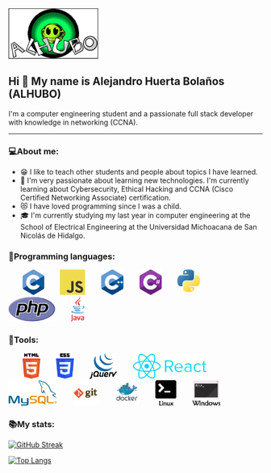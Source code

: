 <div id="header" aling="center">
    <img src="https://github.com/ALHUBO/ALHUBO/blob/master/ALHUBO/IMG/ALHUBO.webp" height="100px"/>
    <h2 aling="center">Hi 👋 My name is Alejandro Huerta Bolaños (ALHUBO)</h2>
   I'm a computer engineering student and a passionate full stack developer with knowledge in networking (CCNA).
</div>

---

### 💻About me:
- 😁 I like to teach other students and people about topics I have learned.
- 🤖 I'm very passionate about learning new technologies. I'm currently learning about Cybersecurity, Ethical Hacking and CCNA (Cisco Certified Networking Associate) certification.
- 😻 I have loved programming since I was a child.
- 🎓 I'm currently studying my last year in computer engineering at the School of Electrical Engineering at the Universidad Michoacana de San Nicolás de Hidalgo.

### 🔨Programming languages:
<div>
&nbsp;&nbsp;&nbsp;&nbsp;&nbsp;&nbsp;
<img src="https://github.com/ALHUBO/ALHUBO/blob/master/ALHUBO/IMG/Icons/C.png" height="50px"/>
&nbsp;&nbsp;&nbsp;&nbsp;&nbsp;&nbsp;
<img src="https://github.com/ALHUBO/ALHUBO/blob/master/ALHUBO/IMG/Icons/js2.png" height="50px"/>
&nbsp;&nbsp;&nbsp;&nbsp;&nbsp;&nbsp;
<img src="https://github.com/ALHUBO/ALHUBO/blob/master/ALHUBO/IMG/Icons/C++.png" height="50px"/>
&nbsp;&nbsp;&nbsp;&nbsp;&nbsp;&nbsp;
<img src="https://github.com/ALHUBO/ALHUBO/blob/master/ALHUBO/IMG/Icons/C%23.png" height="50px"/>
&nbsp;&nbsp;&nbsp;&nbsp;&nbsp;&nbsp;
<img src="https://github.com/ALHUBO/ALHUBO/blob/master/ALHUBO/IMG/Icons/python.png" height="50px"/>
&nbsp;&nbsp;&nbsp;&nbsp;&nbsp;&nbsp;
<img src="https://github.com/ALHUBO/ALHUBO/blob/master/ALHUBO/IMG/Icons/php.png" height="50px"/>
&nbsp;&nbsp;&nbsp;&nbsp;&nbsp;&nbsp;
<img src="https://github.com/ALHUBO/ALHUBO/blob/master/ALHUBO/IMG/Icons/Java-Logo.png" height="50px"/>
</div>

### 🔧Tools: 
<div>
&nbsp;&nbsp;&nbsp;&nbsp;&nbsp;&nbsp;
<img src="https://github.com/ALHUBO/ALHUBO/blob/master/ALHUBO/IMG/Icons/html.png" height="50px"/>
&nbsp;&nbsp;&nbsp;&nbsp;&nbsp;&nbsp;
<img src="https://github.com/ALHUBO/ALHUBO/blob/master/ALHUBO/IMG/Icons/css.png" height="50px"/>
&nbsp;&nbsp;&nbsp;&nbsp;&nbsp;&nbsp;
<img src="https://github.com/ALHUBO/ALHUBO/blob/master/ALHUBO/IMG/Icons/jquery.png" height="50px"/>
&nbsp;&nbsp;&nbsp;&nbsp;&nbsp;&nbsp;
<img src="https://github.com/ALHUBO/ALHUBO/blob/master/ALHUBO/IMG/Icons/react.png" height="50px"/>
&nbsp;&nbsp;&nbsp;&nbsp;&nbsp;&nbsp;
<img src="https://github.com/ALHUBO/ALHUBO/blob/master/ALHUBO/IMG/Icons/mysql.png" height="50px"/>
&nbsp;&nbsp;&nbsp;&nbsp;&nbsp;&nbsp;
<img src="https://github.com/ALHUBO/ALHUBO/blob/master/ALHUBO/IMG/Icons/git.png" height="50px"/>
&nbsp;&nbsp;&nbsp;&nbsp;&nbsp;&nbsp;
<img src="https://github.com/ALHUBO/ALHUBO/blob/master/ALHUBO/IMG/Icons/docker.png" height="50px"/>
&nbsp;&nbsp;&nbsp;&nbsp;&nbsp;&nbsp;
<img src="https://github.com/ALHUBO/ALHUBO/blob/master/ALHUBO/IMG/Icons/termlin.png" height="50px"/>
&nbsp;&nbsp;&nbsp;&nbsp;&nbsp;&nbsp;
<img src="https://github.com/ALHUBO/ALHUBO/blob/master/ALHUBO/IMG/Icons/termwin.png" height="50px"/>
</div>


### 📚My stats:

[![GitHub Streak](http://github-readme-streak-stats.herokuapp.com?user=ALHUBO&theme=merko&hide_border=true)](https://git.io/streak-stats)

[![Top Langs](https://github-readme-stats.vercel.app/api/top-langs/?username=ALHUBO&layout=demo)](https://github.com/anuraghazra/github-readme-stats)